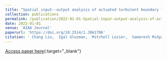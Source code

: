 ```yaml
---
title: "Spatial input--output analysis of actuated turbulent boundary layers"
collection: publications
permalink: /publication/2022-01-01-Spatial-input-output-analysis-of-actuated-turbulent-boundary-layers
date: 2022-01-01
venue: 'AIAA Journal'
paperurl: 'https://doi.org/10.2514/1.J061706'
citation: ' Chang Liu,  Igal Gluzman,  Mitchell Lozier,  Samaresh Midya,  Stanislav Gordeyev,  Flint O Thomas,  Dennice F Gayme (2022) &quot;Spatial input--output analysis of actuated turbulent boundary layers.&quot; <i>AIAA Journal</i>..'
---
```

[Access paper here](https://doi.org/10.2514/1.J061706){:target="_blank"}
